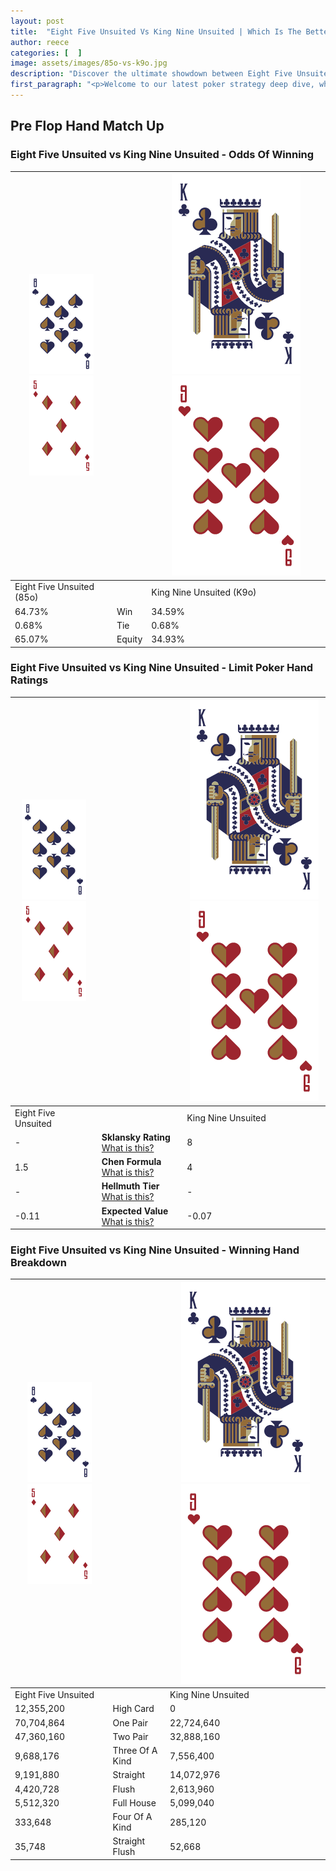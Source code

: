 ```yaml
---
layout: post
title:  "Eight Five Unsuited Vs King Nine Unsuited | Which Is The Better Hand In Poker? A Complete Guide"
author: reece
categories: [  ]
image: assets/images/85o-vs-k9o.jpg
description: "Discover the ultimate showdown between Eight Five Unsuited and King Nine Unsuited in poker! Uncover the odds, strategies, and scenarios where one hand triumphs over the other. Get ready to up your poker game with this thrilling analysis."
first_paragraph: "<p>Welcome to our latest poker strategy deep dive, where we're pitting two distinct hands against each other in a high-stakes showdown: Eight Five Unsuited vs King Nine Unsuited.</p><p>In the dynamic world of poker, every decision counts, and knowing which hand holds the upper hand is key to your success at the table.</p><p>In this article, we'll dissect these two hands, explore the scenarios where one dominates the other, and equip you with the knowledge to make strategic choices that can tip the odds in your favor.</p><p>Get ready to unravel the intriguing dynamics of these poker hands and elevate your game to new heights.</p>"
---
```




[comment]: # (sp0)

## Pre Flop Hand Match Up

<div class="table hand-ratings" markdown="1"> 



### Eight Five Unsuited vs King Nine Unsuited - Odds Of Winning


    
| ![image info](assets/images/hand1/8.png) ![image info](assets/images/hand1/5o.png) |  | ![image info](assets/images/hand2/K.png) ![image info](assets/images/hand2/9o.png) |
| -------- | -------- | -------- |
| Eight Five Unsuited (85o) |  | King Nine Unsuited (K9o) |
| 64.73% | Win | 34.59% |
| 0.68% | Tie | 0.68% |
| 65.07% | Equity | 34.93% |




[comment]: # (sp1)



### Eight Five Unsuited vs King Nine Unsuited - Limit Poker Hand Ratings


    
| ![image info](assets/images/hand1/8.png) ![image info](assets/images/hand1/5o.png) |  | ![image info](assets/images/hand2/K.png) ![image info](assets/images/hand2/9o.png) |
| -------- | -------- | -------- |
| Eight Five Unsuited |  | King Nine Unsuited |
| - | **Sklansky Rating** [What is this?](/sklansky-rating-explained) | 8 |
| 1.5 | **Chen Formula** [What is this?](/chen-formula-explained) | 4 |
| - | **Hellmuth Tier** [What is this?](/Hellmuth-tier-explained) | - |
| -0.11 | **Expected Value** [What is this?](/expected-value-explained) | -0.07 |




[comment]: # (sp2)



### Eight Five Unsuited vs King Nine Unsuited - Winning Hand Breakdown


    
| ![image info](assets/images/hand1/8.png) ![image info](assets/images/hand1/5o.png) |  | ![image info](assets/images/hand2/K.png) ![image info](assets/images/hand2/9o.png) |
| -------- | -------- | -------- |
| Eight Five Unsuited |  | King Nine Unsuited |
| 12,355,200 | High Card | 0 |
| 70,704,864 | One Pair | 22,724,640 |
| 47,360,160 | Two Pair | 32,888,160 |
| 9,688,176 | Three Of A Kind | 7,556,400 |
| 9,191,880 | Straight | 14,072,976 |
| 4,420,728 | Flush | 2,613,960 |
| 5,512,320 | Full House | 5,099,040 |
| 333,648 | Four Of A Kind | 285,120 |
| 35,748 | Straight Flush | 52,668 |




[comment]: # (sp3)



</div>

[comment]: # (sp4)



[comment]: # (sp5)

